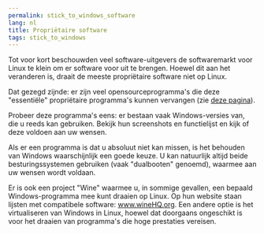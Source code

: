```yaml
---
permalink: stick_to_windows_software
lang: nl
title: Propriëtaire software
tags: stick_to_windows
---
```


Tot voor kort beschouwden veel software-uitgevers de softwaremarkt voor Linux te klein om er software voor uit te brengen. Hoewel dit aan het veranderen is, draait de meeste propriëtaire software niet op Linux.

Dat gezegd zijnde: er zijn veel opensourceprogramma's die deze "essentiële" propriëtaire programma's kunnen vervangen (zie <a href="/items/warez">deze pagina</a>).

Probeer deze programma's eens: er bestaan vaak Windows-versies van, die u reeds kan gebruiken. Bekijk hun screenshots en functielijst en kijk of deze voldoen aan uw wensen.

Als er een programma is dat u absoluut niet kan missen, is het behouden van Windows waarschijnlijk een goede keuze. U kan natuurlijk altijd beide besturingssystemen gebruiken (vaak "dualbooten" genoemd), waarmee aan uw wensen wordt voldaan.

Er is ook een project "Wine" waarmee u, in sommige gevallen, een bepaald Windows-programma mee kunt draaien op Linux. Op hun website staan lijsten met compatibele software: <a href="http://www.winehq.org">www.wineHQ.org</a>. Een andere optie is het virtualiseren van Windows in Linux, hoewel dat doorgaans ongeschikt is voor het draaien van programma's die hoge prestaties vereisen.

